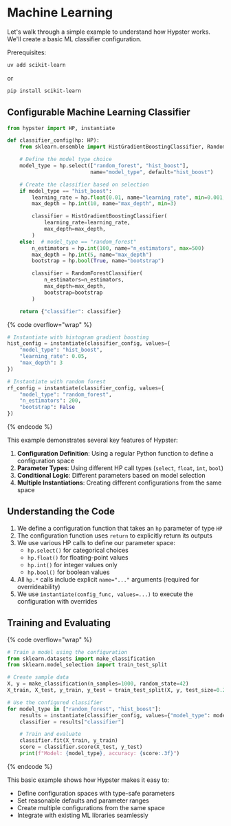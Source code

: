# Machine Learning

Let's walk through a simple example to understand how Hypster works. We'll create a basic ML classifier configuration.

Prerequisites:

```bash
uv add scikit-learn
```
or
```bash
pip install scikit-learn
```

## Configurable Machine Learning Classifier

```python
from hypster import HP, instantiate

def classifier_config(hp: HP):
    from sklearn.ensemble import HistGradientBoostingClassifier, RandomForestClassifier

    # Define the model type choice
    model_type = hp.select(["random_forest", "hist_boost"],
                           name="model_type", default="hist_boost")

    # Create the classifier based on selection
    if model_type == "hist_boost":
        learning_rate = hp.float(0.01, name="learning_rate", min=0.001, max=0.1)
        max_depth = hp.int(10, name="max_depth", min=3)

        classifier = HistGradientBoostingClassifier(
            learning_rate=learning_rate,
            max_depth=max_depth,
        )
    else:  # model_type == "random_forest"
        n_estimators = hp.int(100, name="n_estimators", max=500)
        max_depth = hp.int(5, name="max_depth")
        bootstrap = hp.bool(True, name="bootstrap")

        classifier = RandomForestClassifier(
            n_estimators=n_estimators,
            max_depth=max_depth,
            bootstrap=bootstrap
        )

    return {"classifier": classifier}
```

{% code overflow="wrap" %}
```python
# Instantiate with histogram gradient boosting
hist_config = instantiate(classifier_config, values={
    "model_type": "hist_boost",
    "learning_rate": 0.05,
    "max_depth": 3
})

# Instantiate with random forest
rf_config = instantiate(classifier_config, values={
    "model_type": "random_forest",
    "n_estimators": 200,
    "bootstrap": False
})
```
{% endcode %}

This example demonstrates several key features of Hypster:

1. **Configuration Definition**: Using a regular Python function to define a configuration space
2. **Parameter Types**: Using different HP call types (`select`, `float`, `int`, `bool`)
3. **Conditional Logic**: Different parameters based on model selection
4. **Multiple Instantiations**: Creating different configurations from the same space

## Understanding the Code

1. We define a configuration function that takes an `hp` parameter of type `HP`
2. The configuration function uses `return` to explicitly return its outputs
3. We use various HP calls to define our parameter space:
   * `hp.select()` for categorical choices
   * `hp.float()` for floating-point values
   * `hp.int()` for integer values only
   * `hp.bool()` for boolean values
4. All `hp.*` calls include explicit `name="..."` arguments (required for overrideability)
5. We use `instantiate(config_func, values=...)` to execute the configuration with overrides

## Training and Evaluating

{% code overflow="wrap" %}
```python
# Train a model using the configuration
from sklearn.datasets import make_classification
from sklearn.model_selection import train_test_split

# Create sample data
X, y = make_classification(n_samples=1000, random_state=42)
X_train, X_test, y_train, y_test = train_test_split(X, y, test_size=0.2)

# Use the configured classifier
for model_type in ["random_forest", "hist_boost"]:
    results = instantiate(classifier_config, values={"model_type": model_type})
    classifier = results["classifier"]

    # Train and evaluate
    classifier.fit(X_train, y_train)
    score = classifier.score(X_test, y_test)
    print(f"Model: {model_type}, accuracy: {score:.3f}")
```
{% endcode %}

This basic example shows how Hypster makes it easy to:

* Define configuration spaces with type-safe parameters
* Set reasonable defaults and parameter ranges
* Create multiple configurations from the same space
* Integrate with existing ML libraries seamlessly
